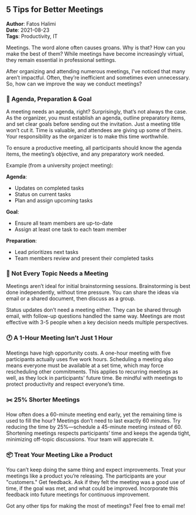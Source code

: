 ## 5 Tips for Better Meetings

**Author**: Fatos Halimi  
**Date**: 2021-08-23  
**Tags**: Productivity, IT  

Meetings. The word alone often causes groans. Why is that? How can you make the best of them? While meetings have become increasingly virtual, they remain essential in professional settings.

After organizing and attending numerous meetings, I've noticed that many aren’t impactful. Often, they’re inefficient and sometimes even unnecessary. So, how can we improve the way we conduct meetings?

### 🎯 Agenda, Preparation & Goal

A meeting needs an agenda, right? Surprisingly, that’s not always the case. As the organizer, you must establish an agenda, outline preparatory items, and set clear goals before sending out the invitation. Just a meeting title won’t cut it. Time is valuable, and attendees are giving up some of theirs. Your responsibility as the organizer is to make this time worthwhile.

To ensure a productive meeting, all participants should know the agenda items, the meeting’s objective, and any preparatory work needed.

Example (from a university project meeting):

**Agenda**:

- Updates on completed tasks
- Status on current tasks
- Plan and assign upcoming tasks

**Goal**:

- Ensure all team members are up-to-date
- Assign at least one task to each team member

**Preparation**:

- Lead prioritizes next tasks
- Team members review and present their completed tasks

### 🤔 Not Every Topic Needs a Meeting

Meetings aren’t ideal for initial brainstorming sessions. Brainstorming is best done independently, without time pressure. You can share the ideas via email or a shared document, then discuss as a group.

Status updates don’t need a meeting either. They can be shared through email, with follow-up questions handled the same way. Meetings are most effective with 3-5 people when a key decision needs multiple perspectives.

### 🕐 A 1-Hour Meeting Isn’t Just 1 Hour

Meetings have high opportunity costs. A one-hour meeting with five participants actually uses five work hours. Scheduling a meeting also means everyone must be available at a set time, which may force rescheduling other commitments. This applies to recurring meetings as well, as they lock in participants' future time. Be mindful with meetings to protect productivity and respect everyone’s time.

### ✂️ 25% Shorter Meetings

How often does a 60-minute meeting end early, yet the remaining time is used to fill the hour? Meetings don’t need to last exactly 60 minutes. Try reducing the time by 25%—schedule a 45-minute meeting instead of 60. Shortening meetings respects participants’ time and keeps the agenda tight, minimizing off-topic discussions. Your team will appreciate it.

### 📦 Treat Your Meeting Like a Product

You can’t keep doing the same thing and expect improvements. Treat your meetings like a product you’re releasing. The participants are your "customers." Get feedback. Ask if they felt the meeting was a good use of time, if the goal was met, and what could be improved. Incorporate this feedback into future meetings for continuous improvement.

Got any other tips for making the most of meetings? Feel free to email me!

